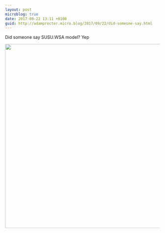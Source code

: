 ```yaml
---
layout: post
microblog: true
date: 2017-09-22 13:11 +0100
guid: http://adamprocter.micro.blog/2017/09/22/did-someone-say.html
---
```

Did someone say SUSU.WSA model? Yep

<img src="http://discursive.adamprocter.co.uk/uploads/2017/335b9dbafd.jpg" width="600" height="600" />
